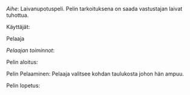*Aihe*: Laivanupotuspeli. Pelin tarkoituksena on saada vastustajan laivat tuhottua. 

Käyttäjät:

Pelaaja

_Pelaajan toiminnot_:

Pelin aloitus:

Pelin Pelaaminen:
Pelaaja valitsee kohdan taulukosta johon hän ampuu. 

Pelin lopetus:


